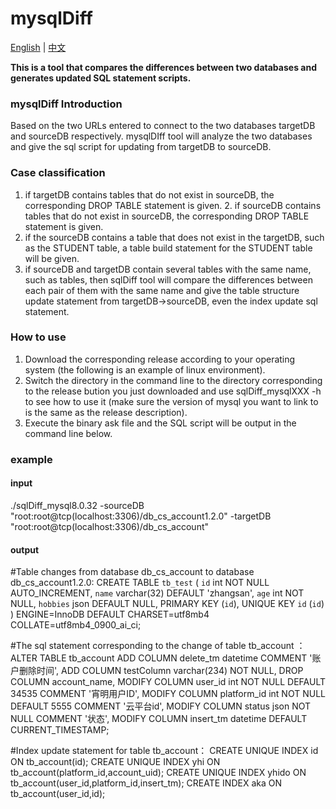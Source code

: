 # mysqlDiff

[English](./README.md) | [中文](./README-zh.md)



**This is a tool that compares the differences between two databases and generates updated SQL statement scripts.**



### mysqlDiff Introduction



Based on the two URLs entered to connect to the two databases targetDB and sourceDB respectively. mysqlDIff tool will analyze the two databases and give the sql script for updating from targetDB to sourceDB.



### Case classification

1. if targetDB contains tables that do not exist in sourceDB, the corresponding DROP TABLE statement is given. 2. if sourceDB contains tables that do not exist in sourceDB, the corresponding DROP TABLE statement is given.
2. if the sourceDB contains a table that does not exist in the targetDB, such as the STUDENT table, a table build statement for the STUDENT table will be given.
3. if sourceDB and targetDB contain several tables with the same name, such as tables, then sqlDiff tool will compare the differences between each pair of them with the same name and give the table structure update statement from targetDB->sourceDB, even the index update sql statement.





### How to use

1. Download the corresponding release according to your operating system (the following is an example of linux environment).
2. Switch the directory in the command line to the directory corresponding to the release bution you just downloaded and use sqlDiff_mysqlXXX -h to see how to use it (make sure the version of mysql you want to link to is the same as the release description).
3. Execute the binary ask file and the SQL script will be output in the command line below.





### example



#### input

./sqlDiff_mysql8.0.32 -sourceDB "root:root@tcp(localhost:3306)/db_cs_account1.2.0" -targetDB "root:root@tcp(localhost:3306)/db_cs_account"

#### output

#Table changes from database db_cs_account to database db_cs_account1.2.0:
CREATE TABLE `tb_test` (
  `id` int NOT NULL AUTO_INCREMENT,
  `name` varchar(32) DEFAULT 'zhangsan',
  `age` int NOT NULL,
  `hobbies` json DEFAULT NULL,
  PRIMARY KEY (`id`),
  UNIQUE KEY `id` (`id`)
) ENGINE=InnoDB DEFAULT CHARSET=utf8mb4 COLLATE=utf8mb4_0900_ai_ci;


#The sql statement corresponding to the change of table tb_account ：
ALTER TABLE tb_account
ADD COLUMN delete_tm datetime COMMENT '账户删除时间',
ADD COLUMN testColumn varchar(234) NOT NULL,
DROP COLUMN account_name,
MODIFY COLUMN user_id int NOT NULL DEFAULT 34535 COMMENT '宵明用户ID',
MODIFY COLUMN platform_id int NOT NULL DEFAULT 5555 COMMENT '云平台id',
MODIFY COLUMN status json NOT NULL COMMENT '状态',
MODIFY COLUMN insert_tm datetime DEFAULT CURRENT_TIMESTAMP;

#Index update statement for table tb_account：
CREATE UNIQUE INDEX id ON tb_account(id);
CREATE UNIQUE INDEX yhi ON tb_account(platform_id,account_uid);
CREATE UNIQUE INDEX yhido ON tb_account(user_id,platform_id,insert_tm);
CREATE INDEX aka ON tb_account(user_id,id);

